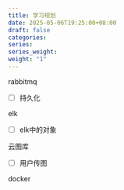 ```yaml
---
title: 学习规划
date: 2025-05-06T19:25:00+08:00
draft: false
categories: 
series: 
series_weight: 
weight: "1"
---
```

rabbitmq
- [ ] 持久化




elk
- [ ] elk中的对象



云图库
- [ ] 用户传图


docker
